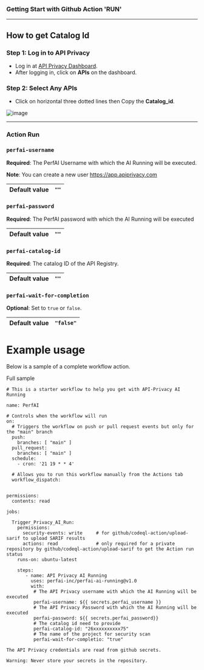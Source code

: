 ### Getting Start with Github Action 'RUN'
-------

## How to get Catalog Id

### Step 1: Log in to API Privacy
- Log in at [API Privacy Dashboard](https://app.apiprivacy.com).
- After logging in, click on **APIs** on the dashboard.

### Step 2: Select Any APIs
- Click on horizontal three dotted lines then Copy the **Catalog_id**.
  
 ![image](https://github.com/user-attachments/assets/41552daf-8135-4861-8d40-820aa6780062)

----------------------------------------------------------------------------------------------------------------------------
### Action Run

### `perfai-username`
**Required**: The PerfAI Username with which the AI Running will be executed.

**Note**: You can create a new user <a href="https://app.apiprivacy.com/#sign-up" target="_blank">https://app.apiprivacy.com</a>


| **Default value**   | `""` |
|----------------|-------|

### `perfai-password`
**Required**: The PerfAI password with which the AI Running will be executed

| **Default value**   | `""` |
|----------------|-------|

### `perfai-catalog-id`
**Required**: The catalog ID of the API Registry.

| **Default value**   | `""` |
|----------------|-------|

### `perfai-wait-for-completion`
**Optional**: Set to `true` or `false`.

| **Default value**   | `"false"` |
|----------------|-------|


# Example usage
Below is a sample of a complete workflow action.

Full sample
```
# This is a starter workflow to help you get with API-Privacy AI Running

name: PerfAI

# Controls when the workflow will run
on:
  # Triggers the workflow on push or pull request events but only for the "main" branch
  push:
    branches: [ "main" ]
  pull_request:
    branches: [ "main" ]
  schedule:
    - cron: '21 19 * * 4'

  # Allows you to run this workflow manually from the Actions tab
  workflow_dispatch:


permissions:
  contents: read

jobs:

  Trigger_Privacy_AI_Run:
    permissions:
      security-events: write     # for github/codeql-action/upload-sarif to upload SARIF results
      actions: read              # only required for a private repository by github/codeql-action/upload-sarif to get the Action run status 
    runs-on: ubuntu-latest

    steps:
       - name: API Privacy AI Running
         uses: perfai-inc/perfai-ai-running@v1.0
         with:
          # The API Privacy username with which the AI Running will be executed
          perfai-username: ${{ secrets.perfai_username }}
          # The API Privacy Password with which the AI Running will be executed
          perfai-password: ${{ secrets.perfai_password}}
          # The catalog id need to provide 
          perfai-catalog-id: "26xxxxxxxxxx75"
          # The name of the project for security scan
          perfai-wait-for-completio: "true"
           
The API Privacy credentials are read from github secrets.

Warning: Never store your secrets in the repository.
```


          
